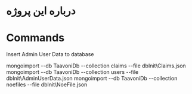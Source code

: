 # درباره این پروژه

# Commands

Insert Admin User Data to database

mongoimport --db TaavoniDb --collection  claims --file dbInit\Claims.json
mongoimport --db TaavoniDb --collection  users --file dbInit\AdminUserData.json
mongoimport --db TaavoniDb --collection noefiles --file dbInit\NoeFile.json